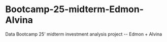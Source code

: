 # Bootcamp-25-midterm-Edmon-Alvina
Data Bootcamp 25' midterm investment analysis project -- Edmon + Alvina
